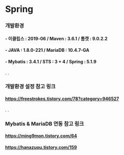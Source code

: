 # Spring

### 개발환경
#### - 이클립스 : 2019-06  /  Maven : 3.6.1  / 톰캣 : 9.0.2.2
#### - JAVA : 1.8.0-221  /  MariaDB : 10.4.7-GA
#### - Mybatis : 3.4.1  /  STS : 3 + 4  /  Spring : 5.1.9
.
.
### 개발환경 설정 참고 링크
#### https://freestrokes.tistory.com/78?category=946527
.
.
### Mybatis & MariaDB 연동 참고 링크
#### https://ming9mon.tistory.com/64
#### https://hanazuou.tistory.com/159

